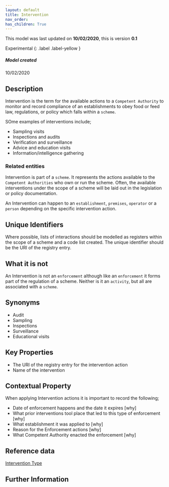 ```yaml
---
layout: default
title: Intervention
nav_order:
has_children: True
---
```


This model was last updated on **10/02/2020**, this is version **0.1**

Experimental {: .label .label-yellow }

##### Model created
10/02/2020

## Description
Intervention is the term for the available actions to a `Competent Authority` to monitor and record compliance of an establishments to obey food or feed law, regulations, or policy which falls within a `scheme`.

SOme examples of interventions include;
*   Sampling visits
*   Inspections and audits
*   Verification and surveillance
*   Advice and education visits
*   Information/intelligence gathering

### Related entities

Intervention is part of a `scheme`. It represents the actions available to the `Competent Authorities` who own or run the scheme. Often, the available interventions under the scope of a scheme will be laid out in the legislation or policy documentation.

An Intervention can happen to an `establishment`, `premises`, `operator` or a `person` depending on the specific intervention action.

## Unique Identifiers
Where possible, lists of interactions should be modelled as registers within the scope of a scheme and a code list created. The unique identifier should be the URI of the registry entry.

## What it is not
An Intervention is not an `enforcement` although like an `enforcement` it forms part of the regulation of a scheme.  Neither is it an `activity`, but all are associated with a `scheme`.

## Synonyms
*   Audit
*   Sampling
*   Inspections
*   Surveillance
*   Educational visits

## Key Properties
*   The URI of the registry entry for the intervention action
*   Name of the intervention

## Contextual Property
When applying Intervention actions it is important to record the following;
*   Date of enforcement happens and the date it expires [why]
*   What prior interventions tool place that led to this type of enforcement [why]
*   What establishment it was applied to [why]
*   Reason for the Enforcement actions [why]
*   What Competent Authority enacted the enforcement [why]


## Reference data
[Intervention Type](https://data.food.gov.uk/codes/enforcement-monitoring/_intervention-type)


## Further Information
